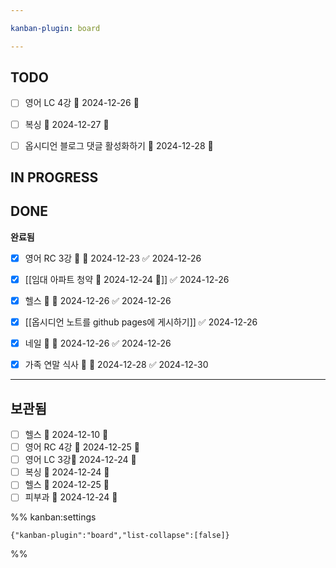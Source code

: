 ```yaml
---

kanban-plugin: board

---
```


## TODO

- [ ] 영어 LC 4강 📅 2024-12-26 🔼
- [ ] 복싱 📅 2024-12-27 🔺
- [ ] 옵시디언 블로그 댓글 활성화하기 📅 2024-12-28 🔺


## IN PROGRESS



## DONE

**완료됨**
- [x] 영어 RC 3강 🔼 📅 2024-12-23 ✅ 2024-12-26
- [x] [[임대 아파트 청약 📅 2024-12-24 🔺]] ✅ 2024-12-26
- [x] 헬스 🔼 📅 2024-12-26 ✅ 2024-12-26
- [x] [[옵시디언 노트를 github pages에 게시하기]] ✅ 2024-12-26
- [x] 네일 🔽 📅 2024-12-26 ✅ 2024-12-26
- [x] 가족 연말 식사 🔺 📅 2024-12-28 ✅ 2024-12-30


***

## 보관됨

- [ ] 헬스 📅 2024-12-10 🔼
- [ ] 영어 RC 4강 📅 2024-12-25 🔼
- [ ] 영어 LC 3강📅 2024-12-24 🔼
- [ ] 복싱 📅 2024-12-24 🔺
- [ ] 헬스 📅 2024-12-25 🔼
- [ ] 피부과 📅 2024-12-24 🔺

%% kanban:settings
```
{"kanban-plugin":"board","list-collapse":[false]}
```
%%